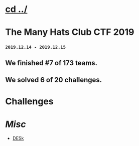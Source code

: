 # [cd ../](../index.md)
# The Many Hats Club CTF 2019

### `2019.12.14 - 2019.12.15`

## We finished #7 of 173 teams.
## We solved 6 of 20 challenges.

# Challenges

# *Misc*

  - [DESk](misc_2/index.md)

